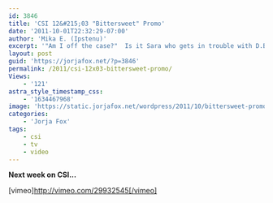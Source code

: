 ```yaml
---
id: 3846
title: 'CSI 12&#215;03 "Bittersweet" Promo'
date: '2011-10-01T22:32:29-07:00'
author: 'Mika E. (Ipstenu)'
excerpt: '"Am I off the case?"  Is it Sara who gets in trouble with D.B. Russell?'
layout: post
guid: 'https://jorjafox.net/?p=3846'
permalink: /2011/csi-12x03-bittersweet-promo/
Views:
    - '121'
astra_style_timestamp_css:
    - '1634467968'
image: 'https://static.jorjafox.net/wordpress/2011/10/bittersweet-promo.png'
categories:
    - 'Jorja Fox'
tags:
    - csi
    - tv
    - video
---
```


**Next week on CSI...**

[vimeo]http://vimeo.com/29932545[/vimeo]
